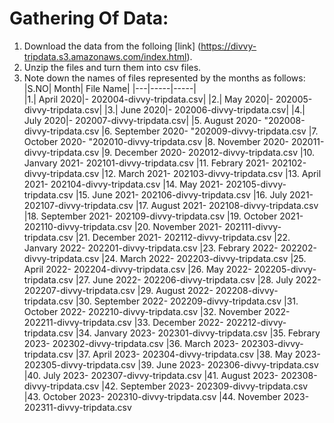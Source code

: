 
# Gathering Of Data:
1. Download the data from the folloing [link] (https://divvy-tripdata.s3.amazonaws.com/index.html).
2. Unzip the files and turn them into csv files.
3. Note down the names of files represented by the months as follows:
     |S.NO| Month| File Name|
     |---|-----|-----|    
     |1.| April 2020|- 202004-divvy-tripdata.csv|
     |2.| May 2020|- 202005-divvy-tripdata.csv|
     |3.| June 2020|- 202006-divvy-tripdata.csv|
     |4.| July 2020|- 202007-divvy-tripdata.csv|
     |5. August 2020- "202008-divvy-tripdata.csv
     |6. September 2020- "202009-divvy-tripdata.csv
     |7. October 2020- "202010-divvy-tripdata.csv
     |8. November 2020- 202011-divvy-tripdata.csv
     |9. December 2020- 202012-divvy-tripdata.csv
     |10. Janvary 2021- 202101-divvy-tripdata.csv
     |11. Febrary 2021- 202102-divvy-tripdata.csv
     |12. March 2021- 202103-divvy-tripdata.csv
     |13. April 2021- 202104-divvy-tripdata.csv
     |14. May 2021- 202105-divvy-tripdata.csv
     |15. June 2021- 202106-divvy-tripdata.csv
     |16. July 2021- 202107-divvy-tripdata.csv
     |17. August 2021- 202108-divvy-tripdata.csv
     |18. September 2021- 202109-divvy-tripdata.csv
     |19. October 2021- 202110-divvy-tripdata.csv
     |20. November 2021- 202111-divvy-tripdata.csv
     |21. December 2021- 202112-divvy-tripdata.csv
     |22. Janvary 2022- 202201-divvy-tripdata.csv
     |23. Febrary 2022- 202202-divvy-tripdata.csv
     |24. March 2022- 202203-divvy-tripdata.csv
     |25. April 2022- 202204-divvy-tripdata.csv
     |26. May 2022- 202205-divvy-tripdata.csv
     |27. June 2022- 202206-divvy-tripdata.csv
     |28. July 2022- 202207-divvy-tripdata.csv
     |29. August 2022- 202208-divvy-tripdata.csv
     |30. September 2022- 202209-divvy-tripdata.csv
     |31. October 2022- 202210-divvy-tripdata.csv
     |32. November 2022- 202211-divvy-tripdata.csv
     |33. December 2022- 202212-divvy-tripdata.csv
     |34. Janvary 2023- 202301-divvy-tripdata.csv
     |35. Febrary 2023- 202302-divvy-tripdata.csv
     |36. March 2023- 202303-divvy-tripdata.csv
     |37. April 2023- 202304-divvy-tripdata.csv
     |38. May 2023- 202305-divvy-tripdata.csv
     |39. June 2023- 202306-divvy-tripdata.csv
     |40. July 2023- 202307-divvy-tripdata.csv
     |41. August 2023- 202308-divvy-tripdata.csv
     |42. September 2023- 202309-divvy-tripdata.csv
     |43. October 2023- 202310-divvy-tripdata.csv
     |44. November 2023- 202311-divvy-tripdata.csv

